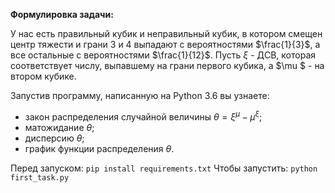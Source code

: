 **Формулировка задачи:**

У нас есть правильный кубик и неправильный кубик, в котором смещен центр тяжести и грани 3 и 4 выпадают с вероятностями $\frac{1}{3}$, а все остальные с вероятностями $\frac{1}{12}$. Пусть $\xi$ - ДСВ, которая соответствует числу, выпавшему на грани первого кубика, а $\mu $ - на втором кубике.

Запустив программу, написанную на Python 3.6 вы узнаете:

- закон распределения случайной величины  $\theta = \xi^\mu - \mu^\xi$;
- матожидание $\theta$;
- дисперсию $\theta$;
- график функции распределения $\theta$. 

Перед запуском:
`pip install requirements.txt`
Чтобы запустить:
`python first_task.py`

